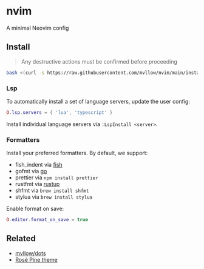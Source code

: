 # nvim

A minimal Neovim config

## Install

> Any destructive actions must be confirmed before proceeding

```sh
bash <(curl -s https://raw.githubusercontent.com/mvllow/nvim/main/install.sh)
```

### Lsp

To automatically install a set of language servers, update the user config:

```lua
O.lsp.servers = { 'lua', 'typescript' }
```

Install individual language servers via `:LspInstall <server>`.

### Formatters

Install your preferred formatters. By default, we support:

- fish_indent via [fish](https://fishshell.com)
- gofmt via [go](https://golang.org)
- prettier via `npm install prettier`
- rustfmt via [rustup](https://rustup.rs)
- shfmt via `brew install shfmt`
- stylua via `brew install stylua`

Enable format on save:

```lua
O.editor.format_on_save = true
```

## Related

- [mvllow/dots](https://github.com/mvllow/dots)
- [Rosé Pine theme](https://github.com/rose-pine/neovim)
